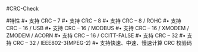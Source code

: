 #CRC-Check

#特性
#• 支持 CRC – 7
#• 支持 CRC – 8
#• 支持 CRC – 8 / ROHC
#• 支持 CRC – 16 / USB
#• 支持 CRC – 16 / MODBUS
#• 支持 CRC – 16 / XMODEM / ZMODEM / ACORN
#• 支持 CRC – 16 / CCITT-FALSE
#• 支持 CRC – 32
#• 支持 CRC – 32 / IEEE802-3(MPEG-2)
#• 支持快速、中速、慢速计算 CRC 校验码
